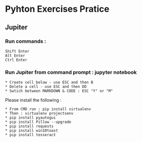 # Pyhton Exercises Pratice

## Jupiter  

### Run commands : 
```
Shift Enter
Alt Enter
Ctrl Enter
```

### Run Jupiter from command prompt : jupyter notebook
```
* Create cell below - use ESC and then B
* Delete a cell - use ESC and then DD
* Swtich between MARKDOWN & CODE : ESC "Y" or "M"
```

Please install the following : 
```
* From CMD run : pip install virtualenv
* Then : virtualenv projectsenv
* pip install pyautogui
* pip install Pillow --upgrade
* pip install requests
* pip install win10toast
* pip install tesseract
```
